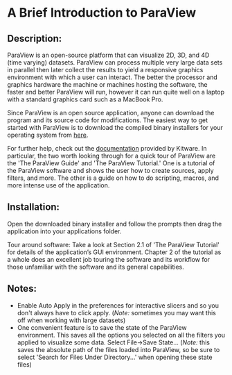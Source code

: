 # A Brief Introduction to ParaView

## Description:
ParaView is an open-source platform that can visualize 2D, 3D, and 4D (time varying) datasets. ParaView can process multiple very large data sets in parallel then later collect the results to yield a responsive graphics environment with which a user can interact. The better the processor and graphics hardware the machine or machines hosting the software, the faster and better ParaView will run, however it can run quite well on a laptop with a standard graphics card such as a MacBook Pro.

Since ParaView is an open source application, anyone can download the program and its source code for modifications. The easiest way to get started with ParaView is to download the compiled binary installers for your operating system from [here](https://www.paraview.org/download/).

For further help, check out the [documentation](https://www.paraview.org/documentation/) provided by Kitware. In particular, the two worth looking through for a quick tour of ParaView are the 'The ParaView Guide' and 'The ParaView Tutorial.' One is a tutorial of the ParaView software and shows the user how to create sources, apply filters, and more. The other is a guide on how to do scripting, macros, and more intense use of the application.

## Installation:
Open the downloaded binary installer and follow the prompts then drag the application into your applications folder.

Tour around software:
Take a look at Section 2.1 of 'The ParaView Tutorial' for details of the application’s GUI environment. Chapter 2 of the tutorial as a whole does an excellent job touring the software and its workflow for those unfamiliar with the software and its general capabilities.

## Notes:
* Enable Auto Apply in the preferences for interactive slicers and so you don't always have to click apply. (*Note:* sometimes you may want this off when working with large datasets)
* One convenient feature is to save the state of the ParaView environment. This saves all the options you selected on all the filters you applied to visualize some data. Select File->Save State… (*Note:* this saves the absolute path of the files loaded into ParaView, so be sure to select 'Search for Files Under Directory...' when opening these state files)
